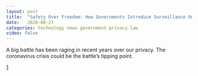 ```yaml
---
layout: post
title:  "Safety Over Freedom: How Governments Introduce Surveillance Under Veil of Coronavirus Control"
date:   2020-08-27
categories: technology news government privacy law
video: false
---
```


A big battle has been raging in recent years over our privacy. The coronavirus crisis could be the battle’s tipping point.

[1]

[1]: //forklog.media/safety-over-freedom-how-governments-introduce-surveillance-under-veil-of-coronavirus-control/
